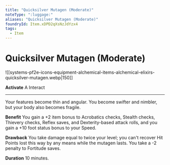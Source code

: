 ```yaml
---
title: "Quicksilver Mutagen (Moderate)"
noteType: ":luggage:"
aliases: "Quicksilver Mutagen (Moderate)"
foundryId: Item.xDPD2qXsNzJdYzx4
tags:
  - Item
---
```


# Quicksilver Mutagen (Moderate)
![[systems-pf2e-icons-equipment-alchemical-items-alchemical-elixirs-quicksilver-mutagen.webp|150]]

**Activate** A Interact

* * *

Your features become thin and angular. You become swifter and nimbler, but your body also becomes fragile.

**Benefit** You gain a +2 item bonus to Acrobatics checks, Stealth checks, Thievery checks, Reflex saves, and Dexterity-based attack rolls, and you gain a +10 foot status bonus to your Speed.

**Drawback** You take damage equal to twice your level; you can't recover Hit Points lost this way by any means while the mutagen lasts. You take a -2 penalty to Fortitude saves.

**Duration** 10 minutes.


